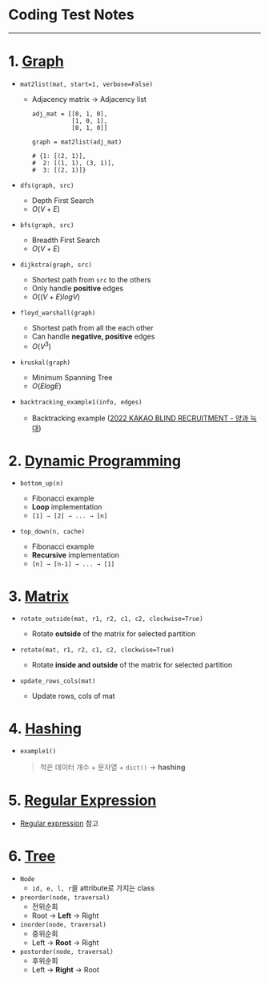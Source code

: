 # Coding Test Notes

---

# 1. [Graph](notes/graph.py)
- `mat2list(mat, start=1, verbose=False)`
  - Adjacency matrix → Adjacency list
    ```
    adj_mat = [[0, 1, 0],
               [1, 0, 1],
               [0, 1, 0]]
    
    graph = mat2list(adj_mat)
    
    # {1: [(2, 1)],
    #  2: [(1, 1), (3, 1)],
    #  3: [(2, 1)]}
    ```

- `dfs(graph, src)`
  - Depth First Search
  - $O(V+E)$

- `bfs(graph, src)`
  - Breadth First Search
  - $O(V+E)$

- `dijkstra(graph, src)`
  - Shortest path from `src` to the others
  - Only handle **positive** edges
  - $O((V+E)log V)$

- `floyd_warshall(graph)`
  - Shortest path from all the each other
  - Can handle **negative, positive** edges
  - $O(V^3)$

- `kruskal(graph)`
  - Minimum Spanning Tree
  - $O(E log E)$

- `backtracking_example1(info, edges)`
  - Backtracking example ([2022 KAKAO BLIND RECRUITMENT - 양과 늑대](https://school.programmers.co.kr/learn/courses/30/lessons/92343))


# 2. [Dynamic Programming](notes/dynamic_programming.py)
- `bottom_up(n)`
  - Fibonacci example
  - **Loop** implementation
  - `[1] → [2] → ... → [n]` 

- `top_down(n, cache)`
  - Fibonacci example
  - **Recursive** implementation
  - `[n] → [n-1] → ... → [1]` 


# 3. [Matrix](notes/matrix.py)
- `rotate_outside(mat, r1, r2, c1, c2, clockwise=True)`
  - Rotate **outside** of the matrix for selected partition

- `rotate(mat, r1, r2, c1, c2, clockwise=True)`
  - Rotate **inside and outside** of the matrix for selected partition

- `update_rows_cols(mat)`
  - Update rows, cols of mat


# 4. [Hashing](notes/hashing.py)
- `example1()`
  > 적은 데이터 개수 + 문자열 + `dict()` → **hashing**


# 5. [Regular Expression](notes/regular_expression.ipynb)
- [Regular expression](https://alchemine.github.io/2021/10/27/re.html) 참고


# 6. [Tree](notes/tree.py)
- `Node`
  - `id, e, l, r`을 attribute로 가지는 class
- `preorder(node, traversal)`
  - 전위순회
  - Root -> **Left** -> Right
- `inorder(node, traversal)`
  - 중위순회
  - Left -> **Root** -> Right
- `postorder(node, traversal)`
  - 후위순회
  - Left -> **Right** -> Root
